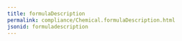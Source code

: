 ```yaml
---
title: formulaDescription
permalink: compliance/Chemical.formulaDescription.html
jsonid: formuladescription
---
```

